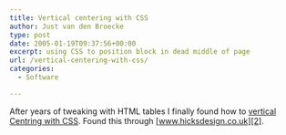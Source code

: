 ```yaml
---
title: Vertical centering with CSS
author: Just van den Broecke
type: post
date: 2005-01-19T09:37:56+00:00
excerpt: using CSS to position block in dead middle of page
url: /vertical-centering-with-css/
categories:
  - Software

---
```

After years of tweaking with HTML tables I finally found how to [vertical Centring with CSS][1]. Found this through [www.hicksdesign.co.uk][2].

 [1]: http://www.wpdfd.com/editorial/wpd0103.htm#toptip
 [2]: http://www.hicksdesign.co.uk/journal/30/vertical-centering-with-css